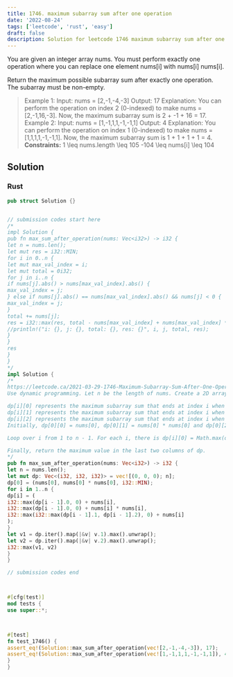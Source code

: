 ```yaml
---
title: 1746. maximum subarray sum after one operation
date: '2022-08-24'
tags: ['leetcode', 'rust', 'easy']
draft: false
description: Solution for leetcode 1746 maximum subarray sum after one operation
---
```



You are given an integer array nums. You must perform exactly one operation where you can replace one element nums[i] with nums[i]  nums[i].



Return the maximum possible subarray sum after exactly one operation. The subarray must be non-empty.


> Example 1:
> Input: nums <TeX>=</TeX> [2,-1,-4,-3]
> Output: 17
> Explanation: You can perform the operation on index 2 (0-indexed) to make nums <TeX>=</TeX> [2,-1,16,-3]. Now, the maximum subarray sum is 2 + -1 + 16 <TeX>=</TeX> 17.
> Example 2:
> Input: nums <TeX>=</TeX> [1,-1,1,1,-1,-1,1]
> Output: 4
> Explanation: You can perform the operation on index 1 (0-indexed) to make nums <TeX>=</TeX> [1,1,1,1,-1,-1,1]. Now, the maximum subarray sum is 1 + 1 + 1 + 1 <TeX>=</TeX> 4.
**Constraints:**
> 1 <TeX>\leq</TeX> nums.length <TeX>\leq</TeX> 105
> -104 <TeX>\leq</TeX> nums[i] <TeX>\leq</TeX> 104


## Solution


### Rust
```rust
pub struct Solution {}


// submission codes start here
/*
impl Solution {
pub fn max_sum_after_operation(nums: Vec<i32>) -> i32 {
let n = nums.len();
let mut res = i32::MIN;
for i in 0..n {
let mut max_val_index = i;
let mut total = 0i32;
for j in i..n {
if nums[j].abs() > nums[max_val_index].abs() {
max_val_index = j;
} else if nums[j].abs() == nums[max_val_index].abs() && nums[j] < 0 {
max_val_index = j;
}
total += nums[j];
res = i32::max(res, total - nums[max_val_index] + nums[max_val_index] * nums[max_val_index]);
//println!("i: {}, j: {}, total: {}, res: {}", i, j, total, res);
}
}
res
}
}
*/
impl Solution {
/*
https://leetcode.ca/2021-03-29-1746-Maximum-Subarray-Sum-After-One-Operation/
Use dynamic programming. Let n be the length of nums. Create a 2D array dp of n rows and 3 columns, where

dp[i][0] represents the maximum subarray sum that ends at index i when no operation is performed,
dp[i][1] represents the maximum subarray sum that ends at index i when the one operation is performed at index i, and
dp[i][2] represents the maximum subarray sum that ends at index i when the one operation is performed before index i.
Initially, dp[0][0] = nums[0], dp[0][1] = nums[0] * nums[0] and dp[0][2] = Integer.MIN_VALUE, which means dp[0][2] is an impossible value.

Loop over i from 1 to n - 1. For each i, there is dp[i][0] = Math.max(dp[i - 1][0], 0) + nums[i], dp[i][1] = Math.max(dp[i - 1][0], 0) + nums[i] * nums[i] and dp[i][2] = Math.max(Math.max(dp[i - 1][1], dp[i - 1][2]), 0) + nums[i].

Finally, return the maximum value in the last two columns of dp.
*/
pub fn max_sum_after_operation(nums: Vec<i32>) -> i32 {
let n = nums.len();
let mut dp: Vec<(i32, i32, i32)> = vec![(0, 0, 0); n];
dp[0] = (nums[0], nums[0] * nums[0], i32::MIN);
for i in 1..n {
dp[i] = (
i32::max(dp[i - 1].0, 0) + nums[i],
i32::max(dp[i - 1].0, 0) + nums[i] * nums[i],
i32::max(i32::max(dp[i - 1].1, dp[i - 1].2), 0) + nums[i]
);
}
let v1 = dp.iter().map(|&v| v.1).max().unwrap();
let v2 = dp.iter().map(|&v| v.2).max().unwrap();
i32::max(v1, v2)
}
}

// submission codes end



#[cfg(test)]
mod tests {
use super::*;



#[test]
fn test_1746() {
assert_eq!(Solution::max_sum_after_operation(vec![2,-1,-4,-3]), 17);
assert_eq!(Solution::max_sum_after_operation(vec![1,-1,1,1,-1,-1,1]), 4);
}
}

```

